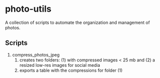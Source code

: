 # photo-utils
 A collection of scripts to automate the organization and management of photos.
## Scripts

1. compress_photos_jpeg
   1. creates two folders: (1) with compressed images < 25 mb and (2) a resized low-res images for social media
   2. exports a table with the compressions for folder (1)
